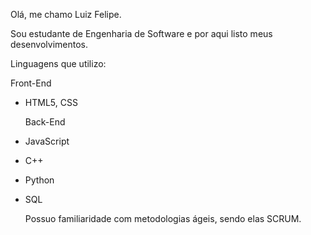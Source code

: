 Olá, me chamo Luiz Felipe.

Sou estudante de Engenharia de Software e por aqui listo meus desenvolvimentos.

Linguagens que utilizo:

Front-End
- HTML5, CSS

  Back-End 
- JavaScript
- C++ 
- Python
- SQL

  Possuo familiaridade com metodologias ágeis, sendo elas SCRUM.



<!---
FelipeJanuario/FelipeJanuario is a ✨ special ✨ repository because its `README.md` (this file) appears on your GitHub profile.
You can click the Preview link to take a look at your changes.
--->
